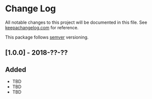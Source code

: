 # Change Log
All notable changes to this project will be documented in this file. See
[keepachangelog.com](http://keepachangelog.com) for reference.

This package follows [semver](http://semver.org/) versioning.

## [1.0.0] - 2018-??-??

## Added
- TBD
- TBD
- TBD

